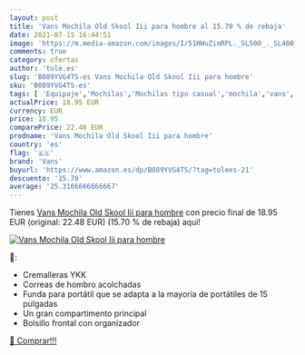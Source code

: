 ```yaml
---
layout: post
title: 'Vans Mochila Old Skool Iii para hombre al 15.70 % de rebaja'
date: 2021-07-15 16:44:51
image: 'https://m.media-amazon.com/images/I/51HWuZimRPL._SL500_._SL400_.jpg'
comments: true
category: ofertas
author: 'tole.es'
slug: 'B089YVG4TS-es Vans Mochila Old Skool Iii para hombre'
sku: 'B089YVG4TS-es'
tags: [ 'Equipaje','Mochilas','Mochilas tipo casual','mochila','vans', ]
actualPrice: 18.95 EUR
currency: EUR
price: 18.95
comparePrice: 22.48 EUR
prodname: 'Vans Mochila Old Skool Iii para hombre'
country: 'es'
flag: '🇪🇸'
brand: 'Vans'
buyurl: 'https://www.amazon.es/dp/B089YVG4TS/?tag=tolees-21'
descuento: '15.70'
average: '25.3166666666667'
---
```


Tienes [Vans Mochila Old Skool Iii para hombre](https://www.amazon.es/dp/B089YVG4TS/?tag=tolees-21) con precio final de  18.95 EUR (original: 22.48 EUR) (15.70 %  de rebaja) aqui!

[![Vans Mochila Old Skool Iii para hombre](https://m.media-amazon.com/images/I/51HWuZimRPL._SL500_._SL400_.jpg)](https://www.amazon.es/dp/B089YVG4TS/?tag=tolees-21)

🔎:

- Cremalleras YKK
- Correas de hombro acolchadas
- Funda para portátil que se adapta a la mayoría de portátiles de 15 pulgadas
- Un gran compartimento principal
- Bolsillo frontal con organizador

[🛒 Comprar!!!](https://www.amazon.es/dp/B089YVG4TS/?tag=tolees-21)
